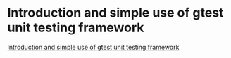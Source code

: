 # Introduction and simple use of gtest unit testing framework
[Introduction and simple use of gtest unit testing framework](https://aiwithcloud.com/2022/09/15/introduction_and_simple_use_of_gtest_unit_testing_framework/)